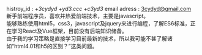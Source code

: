 histroy_id :
    +_3cydyd_
    +_yd3.ccc_
    +_c3yd3_
email adress : 3cydyd@gmail.com  
新手前端程序员，喜欢并热爱前端技术，主要是javascript。  
能够熟练使用html5，css3，javascript及jquery来进行编程，了解ES6标准，正在学习React及Vue框架，目前没有后端知识储备。  
由于我的学习策略是直接学习目前最新的技术，所以我可能不甚了解诸如“html4.01和h5的区别？”这类问题。  

